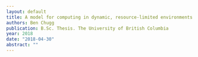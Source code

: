 ```yaml
---
layout: default
title: A model for computing in dynamic, resource-limited environments
authors: Ben Chugg
publication: B.Sc. Thesis. The University of British Columbia 
year: 2018 
date: "2018-04-30"
abstract: ""
---
```

